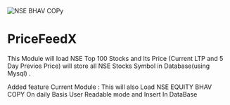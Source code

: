![NSE BHAV COPy](https://user-images.githubusercontent.com/40321363/179344540-6cf51d3a-cc06-4eec-9bbc-2830aa330775.png)
# PriceFeedX
This Module will  load NSE Top 100 Stocks  and Its Price (Current LTP and 5 Day Previos Price) will store all  NSE Stocks Symbol  in Database(using Mysql)  . 

Added feature
Current Module : This will also Load NSE EQUITY BHAV COPY  On daily Basis  User Readable mode and Insert In DataBase
